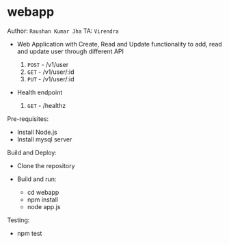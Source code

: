 # webapp

Author:  `Raushan Kumar Jha`
TA: `Virendra`
- Web Application with Create, Read and Update functionality to add, read and update user through different API
   1. `POST` -  /v1/user
   2. `GET` - /v1/user/:id
   3. `PUT` - /v1/user/:id

- Health endpoint
   1. `GET` -  /healthz


Pre-requisites:
- Install Node.js
- Install mysql server 

Build and Deploy:
- Clone the repository

- Build and run:
    - cd webapp
    - npm install
    - node app.js

Testing:
 - npm test
    